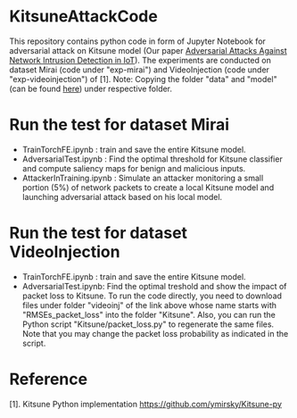 # KitsuneAttackCode
This repository contains python code in form of Jupyter Notebook for adversarial attack on Kitsune model (Our paper [Adversarial Attacks Against Network Intrusion Detection in IoT](https://ieeexplore.ieee.org/document/9311132)). The experiments are conducted on dataset Mirai (code under "exp-mirai") and VideoInjection (code under "exp-videoinjection") of \[1\].
Note: Copying the folder "data" and "model" (can be found [here](https://drive.google.com/drive/folders/1_GPJrO0drKq6qbL1GKi0ebOBu_g208tj?usp=sharing.)) under respective folder.

# Run the test for dataset Mirai
  - TrainTorchFE.ipynb : train and save the entire Kitsune model.
  - AdversarialTest.ipynb : Find the optimal threshold for Kitsune classifier and compute saliency maps for benign and malicious inputs.
  - AttackerInTraining.ipynb : Simulate an attacker monitoring a small portion (5%) of network packets to create a local Kitsune model and launching adversarial attack based on his local model.
  
# Run the test for dataset VideoInjection
  - TrainTorchFE.ipynb : train and save the entire Kitsune model.
  - AdversarialTest.ipynb: Find the optimal treshold and show the impact of packet loss to Kitsune. To run the code directly, you need to download files under folder "videoinj" of the link above whose name starts with "RMSEs_packet_loss" into the folder "Kitsune". Also, you can run the Python script "Kitsune/packet_loss.py" to regenerate the same files. Note that you may change the packet loss probability as indicated in the script.


# Reference
[1]. Kitsune Python implementation https://github.com/ymirsky/Kitsune-py

